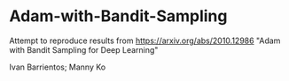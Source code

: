 # Adam-with-Bandit-Sampling
Attempt to reproduce results from
https://arxiv.org/abs/2010.12986
"Adam with Bandit Sampling for Deep Learning"

Ivan Barrientos; Manny Ko
